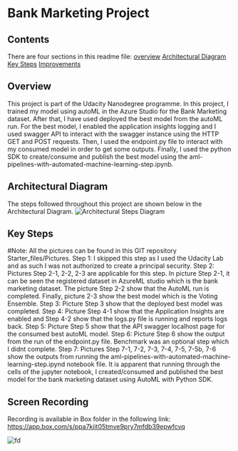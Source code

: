 
# Bank Marketing Project

## Contents
There are four sections in this readme file:
[overview](https://github.com/thanasisvax/MLops-Operations/tree/master/starter_files#overview)
[Architectural Diagram](https://github.com/thanasisvax/MLops-Operations/tree/master/starter_files#architectural-diagram)
[Key Steps](https://github.com/thanasisvax/MLops-Operations/tree/master/starter_files#key-steps)
[Improvements]()

## Overview
This project is part of the Udacity Nanodegree programme. In this project, I trained my model using autoML in the Azure Studio for the Bank Marketing dataset. After that, I have used deployed the best model from the autoML run. For the best model, I enabled the application insights logging and I used swagger API to interact with the swagger instance using the HTTP GET and POST requests. Then, I used the endpoint.py file to interact with my consumed model in order to get some outputs. Finally, I used the python SDK to create/consume and publish the best model using the aml-pipelines-with-automated-machine-learning-step.ipynb.

## Architectural Diagram

The steps followed throughout this project are shown below in the Architectural Diagram. 
![Architectural Steps Diagram](https://github.com/thanasisvax/MLops-Operations/blob/master/starter_files/Pictures/Architectural%20Steps%20Diagram.PNG)

## Key Steps

#Note: All the pictures can be found in this GIT repository Starter_files/Pictures. 
Step 1: I skipped this step as I used the Udacity Lab and as such I was not authorized to create a principal security.
Step 2: Pictures Step 2-1, 2-2, 2-3 are applicable for this step. In picture Step 2-1, it can be seen the registered dataset in AzureML studio which is the bank marketing dataset. The picture Step 2-2 show that the AutoML run is completed. Finally, picture 2-3 show the best model which is the Voting Ensemble. 
Step 3: Picture Step 3 show that the deployed best model was completed.
Step 4: Picture Step 4-1 show that the Application Insights are enabled and Step 4-2 show that the logs.py file is running and reports logs back.
Step 5: Picture Step 5 show that the API swagger localhost page for the consumed best autoML model.
Step 6: Picture Step 6 show the output from the run of the endpoint.py file. Benchmark was an optional step which I didnt complete.
Step 7: Pictures Step 7-1, 7-2, 7-3, 7-4, 7-5, 7-5b, 7-6 show the outputs from running the aml-pipelines-with-automated-machine-learning-step.ipynd notebook file. It is apparent that running through the cells of the jupyter notebook, I created/consumed and published the best model for the bank marketing dataset using AutoML with Python SDK. 

## Screen Recording

Recording is available in Box folder in the following link:
https://app.box.com/s/ppa7kiit05tmve9pry7mfdb39epwfcvq

 ![fd](https://github.com/thanasisvax/MLops-Operations/blob/master/starter_files/Pictures/Step%202-1.PNG)
 
